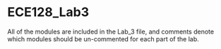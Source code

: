 # ECE128_Lab3

All of the modules are included in the Lab_3 file, and comments denote which modules should be un-commented for each part of the lab.
